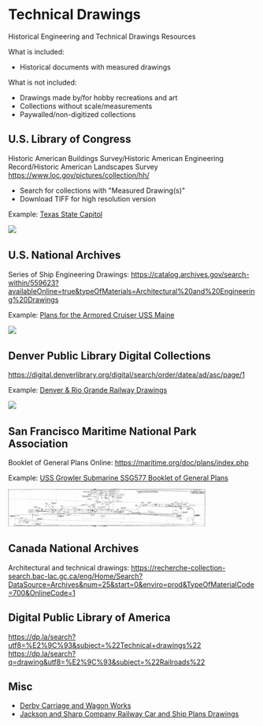 # Technical Drawings
Historical Engineering and Technical Drawings Resources

What is included:
- Historical documents with measured drawings

What is not included:
- Drawings made by/for hobby recreations and art
- Collections without scale/measurements
- Paywalled/non-digitized collections

## U.S. Library of Congress
Historic American Buildings Survey/Historic American Engineering Record/Historic American Landscapes Survey
https://www.loc.gov/pictures/collection/hh/

- Search for collections with "Measured Drawing(s)"
- Download TIFF for high resolution version

Example: [Texas State Capitol](https://www.loc.gov/pictures/search/?q=Drawing:%20tx0398&fi=number&op=PHRASE&va=exact&co%20=hh&st=gallery&sg%20=%20true)

<img src="TexasStateCapitol.png" width="400">

## U.S. National Archives

Series of Ship Engineering Drawings:
https://catalog.archives.gov/search-within/559623?availableOnline=true&typeOfMaterials=Architectural%20and%20Engineering%20Drawings

Example: [Plans for the Armored Cruiser USS Maine](https://catalog.archives.gov/id/53484484)

<img src="USSMaine.jfif" width="400">

## Denver Public Library Digital Collections
https://digital.denverlibrary.org/digital/search/order/datea/ad/asc/page/1

Example: [Denver & Rio Grande Railway Drawings](https://digital.denverlibrary.org/digital/collection/p16079coll29/search/searchterm/Denver%20and%20Rio%20Grande%20Railway%20Company./field/creato/mode/exact/conn/and)

<img src="D&RG.jpg" width="400">

## San Francisco Maritime National Park Association

Booklet of General Plans Online:
https://maritime.org/doc/plans/index.php

Example: [USS Growler Submarine SSG577 Booklet of General Plans](https://maritime.org/doc/plans/ssg577.pdf)

<img src="USSGrowler.png" width="400">

## Canada National Archives
Architectural and technical drawings:
https://recherche-collection-search.bac-lac.gc.ca/eng/Home/Search?DataSource=Archives&num=25&start=0&enviro=prod&TypeOfMaterialCode=700&OnlineCode=1

## Digital Public Library of America
https://dp.la/search?utf8=%E2%9C%93&subject=%22Technical+drawings%22
https://dp.la/search?q=drawing&utf8=%E2%9C%93&subject=%22Railroads%22

## Misc
- [Derby Carriage and Wagon Works](https://collection.sciencemuseumgroup.org.uk/documents/aa110002829/engineering-drawings-from-the-derby-carriage-and-wagon-works)
- [Jackson and Sharp Company Railway Car and Ship Plans Drawings](https://delaware.contentdm.oclc.org/digital/collection/p15323coll6/search/searchterm/Drawings)
